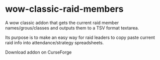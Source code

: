 # wow-classic-raid-members

A wow classic addon that gets the current raid member names/grous/classes and outputs them to a TSV format textarea. 

Its purpose is to make an easy way for raid leaders to copy paste current raid info into attendance/strategy spreadsheets.

Download addon on CurseForge

